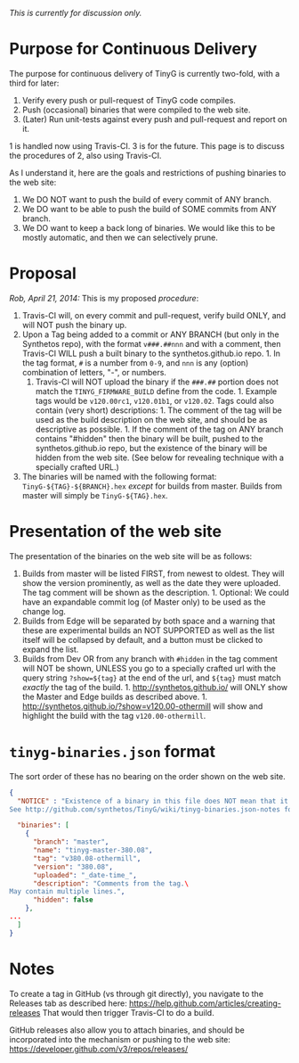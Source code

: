 _This is currently for discussion only._

# Purpose for Continuous Delivery

The purpose for continuous delivery of TinyG is currently two-fold, with a third for later:

  1. Verify every push or pull-request of TinyG code compiles.
  1. Push (occasional) binaries that were compiled to the web site.
  1. (Later) Run unit-tests against every push and pull-request and report on it.

1 is handled now using Travis-CI. 3 is for the future. This page is to discuss the procedures of 2, also using Travis-CI.

As I understand it, here are the goals and restrictions of pushing binaries to the web site:

  1. We DO NOT want to push the build of every commit of ANY branch.
  1. We DO want to be able to push the build of SOME commits from ANY branch.
  1. We DO want to keep a back long of binaries. We would like this to be mostly automatic, and then we can selectively prune.


# Proposal

_Rob, April 21, 2014:_ This is my proposed _procedure_:

  1. Travis-CI will, on every commit and pull-request, verify build ONLY, and will NOT push the binary up.
  1. Upon a Tag being added to a commit or ANY BRANCH (but only in the Synthetos repo), with the format `v###.##nnn` and with a comment, then Travis-CI WILL push a built binary to the synthetos.github.io repo.
    1. In the tag format, `#` is a number from `0-9`, and `nnn` is any (option) combination of letters, "-", or numbers.
      1. Travis-CI will NOT upload the binary if the `###.##` portion does not match the `TINYG_FIRMWARE_BUILD` define from the code.
    1. Example tags would be `v120.00rc1`, `v120.01b1`, or `v120.02`. Tags could also contain (very short) descriptions: 
    1. The comment of the tag will be used as the build description on the web site, and should be as descriptive as possible.
    1. If the comment of the tag on ANY branch contains "#hidden" then the binary will be built, pushed to the synthetos.github.io repo, but the existence of the binary will be hidden from the web site. (See below for revealing technique with a specially crafted URL.)
  1. The binaries will be named with the following format: `TinyG-${TAG}-${BRANCH}.hex` _except_ for builds from master. Builds from master will simply be `TinyG-${TAG}.hex`.

# Presentation of the web site

The presentation of the binaries on the web site will be as follows:

  1. Builds from master will be listed FIRST, from newest to oldest. They will show  the version prominently, as well as the date they were uploaded. The tag comment will be shown as the description.
    1. Optional: We could have an expandable commit log (of Master only) to be used as the change log.
  1. Builds from Edge will be separated by both space and a warning that these are experimental builds an NOT SUPPORTED as well as the list itself will be collapsed by default, and a button must be clicked to expand the list.
  1. Builds from Dev OR from any branch with `#hidden` in the tag comment will NOT be shown, UNLESS you go to a specially crafted url with the query string `?show=${tag}` at the end of the url, and `${tag}` must match _exactly_ the tag of the build.
    1. http://synthetos.github.io/ will ONLY show the Master and Edge builds as described above.
    1. http://synthetos.github.io/?show=v120.00-othermill will show and highlight the build with the tag `v120.00-othermill`.

# `tinyg-binaries.json` format

The sort order of these has no bearing on the order shown on the web site. 

```JSON
{
  "NOTICE" : "Existence of a binary in this file does NOT mean that it's supported or stable.\
See http://github.com/synthetos/TinyG/wiki/tinyg-binaries.json-notes for more info.",

  "binaries": [
    {
      "branch": "master",
      "name": "tinyg-master-380.08",
      "tag": "v380.08-othermill", 
      "version": "380.08",
      "uploaded": "_date-time_",
      "description": "Comments from the tag.\
May contain multiple lines.",
      "hidden": false
    },
...
  ]
}
```

# Notes

To create a tag in GitHub (vs through git directly), you navigate to the Releases tab as described here: https://help.github.com/articles/creating-releases That would then trigger Travis-CI to do a build.

GitHub releases also allow you to attach binaries, and should be incorporated into the mechanism or pushing to the web site: https://developer.github.com/v3/repos/releases/

